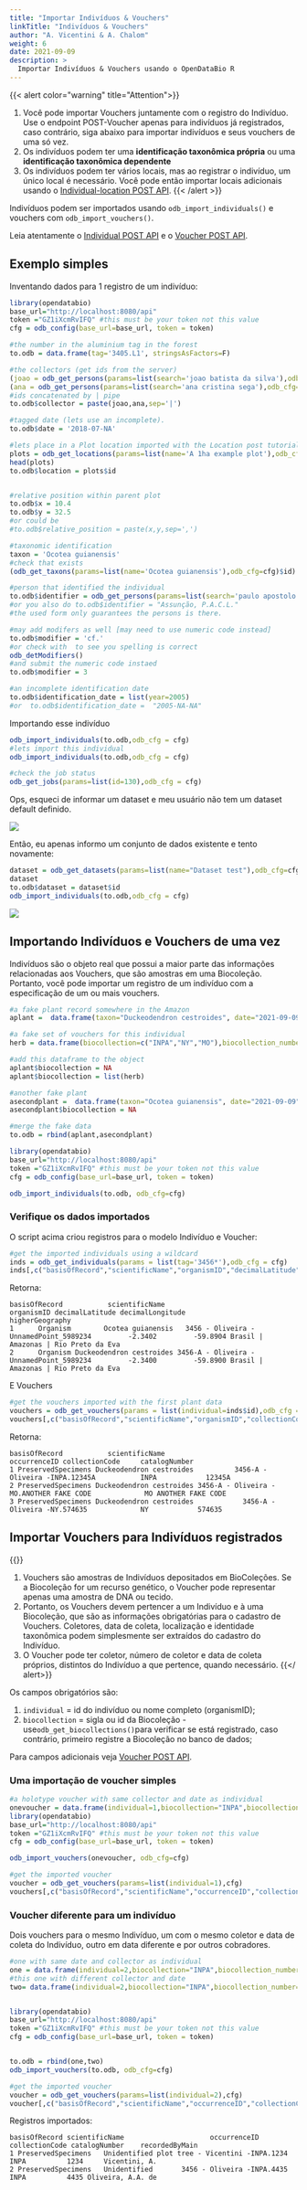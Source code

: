 ```yaml
---
title: "Importar Indivíduos & Vouchers"
linkTitle: "Indivíduos & Vouchers"
author: "A. Vicentini & A. Chalom"
weight: 6
date: 2021-09-09
description: >
  Importar Indivíduos & Vouchers usando o OpenDataBio R
---
```


{{< alert color="warning" title="Attention">}}
1. Você pode importar Vouchers juntamente com o registro do Indivíduo. Use o endpoint POST-Voucher apenas para indivíduos já registrados, caso contrário, siga abaixo para importar indivíduos e seus vouchers de uma só vez.
1. Os indivíduos podem ter uma **identificação taxonômica própria** ou uma **identificação taxonômica dependente**
1. Os indivíduos podem ter vários locais, mas ao registrar o indivíduo, um único local é necessário. Você pode então importar locais adicionais usando o [Individual-location POST API](/docs/api/pos-data/#post-individual-locations).
{{< /alert >}}

Indivíduos podem ser importados usando `odb_import_individuals()` e vouchers com `odb_import_vouchers()`.

Leia atentamente o [Individual POST API](/docs/api/pos-data/#post-individuals) e o [Voucher POST API](/docs/api/pos-data/#post-vouchers).


## Exemplo simples

Inventando dados para 1 registro de um indivíduo:

```r
library(opendatabio)
base_url="http://localhost:8080/api"
token ="GZ1iXcmRvIFQ" #this must be your token not this value
cfg = odb_config(base_url=base_url, token = token)

#the number in the aluminium tag in the forest
to.odb = data.frame(tag='3405.L1', stringsAsFactors=F)

#the collectors (get ids from the server)
(joao = odb_get_persons(params=list(search='joao batista da silva'),odb_cfg=cfg)$id)
(ana = odb_get_persons(params=list(search='ana cristina sega'),odb_cfg=cfg)$id)
#ids concatenated by | pipe
to.odb$collector = paste(joao,ana,sep='|')

#tagged date (lets use an incomplete).
to.odb$date = '2018-07-NA'

#lets place in a Plot location imported with the Location post tutorial
plots = odb_get_locations(params=list(name='A 1ha example plot'),odb_cfg=cfg)
head(plots)
to.odb$location = plots$id


#relative position within parent plot
to.odb$x = 10.4
to.odb$y = 32.5
#or could be
#to.odb$relative_position = paste(x,y,sep=',')

#taxonomic identification
taxon = 'Ocotea guianensis'
#check that exists
(odb_get_taxons(params=list(name='Ocotea guianensis'),odb_cfg=cfg)$id)

#person that identified the individual
to.odb$identifier = odb_get_persons(params=list(search='paulo apostolo'),odb_cfg=cfg)$id
#or you also do to.odb$identifier = "Assunção, P.A.C.L."
#the used form only guarantees the persons is there.

#may add modifers as well [may need to use numeric code instead]
to.odb$modifier = 'cf.'
#or check with  to see you spelling is correct
odb_detModifiers()
#and submit the numeric code instaed
to.odb$modifier = 3

#an incomplete identification date
to.odb$identification_date = list(year=2005)
#or  to.odb$identification_date =  "2005-NA-NA"

```

Importando esse indivíduo

```r
odb_import_individuals(to.odb,odb_cfg = cfg)
#lets import this individual
odb_import_individuals(to.odb,odb_cfg = cfg)

#check the job status
odb_get_jobs(params=list(id=130),odb_cfg = cfg)

```
Ops, esqueci de informar um dataset e meu usuário não tem um dataset default definido.

![](/docs/tutorials/02-post-data-r-vignette/missing-dataset.png)

Então, eu apenas informo um conjunto de dados existente e tento novamente:

```r
dataset = odb_get_datasets(params=list(name="Dataset test"),odb_cfg=cfg)
dataset
to.odb$dataset = dataset$id
odb_import_individuals(to.odb,odb_cfg = cfg)
```

![](/docs/tutorials/02-post-data-r-vignette/individual-example-map.png)

## Importando Indivíduos e Vouchers de uma vez

Indivíduos são o objeto real que possui a maior parte das informações relacionadas aos Vouchers, que são amostras em uma Biocoleção. Portanto, você pode importar um registro de um indivíduo com a especificação de um ou mais vouchers.


```r
#a fake plant record somewhere in the Amazon
aplant =  data.frame(taxon="Duckeodendron cestroides", date="2021-09-09", latitude=-2.34, longitude=-59.845,angle=NA,distance=NA, collector="Oliveira, A.A. de|João Batista da Silva", tag="3456-A",dataset=1)

#a fake set of vouchers for this individual
herb = data.frame(biocollection=c("INPA","NY","MO"),biocollection_number=c("12345A","574635","ANOTHER FAKE CODE"),biocollection_type=c(2,3,3))

#add this dataframe to the object
aplant$biocollection = NA
aplant$biocollection = list(herb)

#another fake plant
asecondplant =  data.frame(taxon="Ocotea guianensis", date="2021-09-09", latitude=-2.34, longitude=-59.89,angle=240,distance=50, collector="Oliveira, A.A. de|João Batista da Silva", tag="3456",dataset=1)
asecondplant$biocollection = NA

#merge the fake data
to.odb = rbind(aplant,asecondplant)

library(opendatabio)
base_url="http://localhost:8080/api"
token ="GZ1iXcmRvIFQ" #this must be your token not this value
cfg = odb_config(base_url=base_url, token = token)

odb_import_individuals(to.odb, odb_cfg=cfg)
```


### Verifique os dados importados

O script acima criou registros para o modelo Indivíduo e Voucher:

```r
#get the imported individuals using a wildcard
inds = odb_get_individuals(params = list(tag='3456*'),odb_cfg = cfg)
inds[,c("basisOfRecord","scientificName","organismID","decimalLatitude","decimalLongitude","higherGeography") ]
```
Retorna:
```
basisOfRecord           scientificName                               organismID decimalLatitude decimalLongitude                      higherGeography
1      Organism        Ocotea guianensis   3456 - Oliveira - UnnamedPoint_5989234         -2.3402         -59.8904 Brasil | Amazonas | Rio Preto da Eva
2      Organism Duckeodendron cestroides 3456-A - Oliveira - UnnamedPoint_5989234         -2.3400         -59.8900 Brasil | Amazonas | Rio Preto da Eva
```

E Vouchers
```r
#get the vouchers imported with the first plant data
vouchers = odb_get_vouchers(params = list(individual=inds$id),odb_cfg = cfg)
vouchers[,c("basisOfRecord","scientificName","organismID","collectionCode","catalogNumber") ]

```

Retorna:

```
basisOfRecord           scientificName                            occurrenceID collectionCode     catalogNumber
1 PreservedSpecimens Duckeodendron cestroides          3456-A - Oliveira -INPA.12345A           INPA            12345A
2 PreservedSpecimens Duckeodendron cestroides 3456-A - Oliveira -MO.ANOTHER FAKE CODE             MO ANOTHER FAKE CODE
3 PreservedSpecimens Duckeodendron cestroides            3456-A - Oliveira -NY.574635             NY            574635
```


## Importar Vouchers para Indivíduos registrados

{{<alert color = "warning" title = "Atenção">}}
1. Vouchers são amostras de Indivíduos depositados em BioColeções. Se a Biocoleção for um recurso genético, o Voucher pode representar apenas uma amostra de DNA ou tecido.
1. Portanto, os Vouchers devem pertencer a um Indivíduo e à uma Biocoleção, que são as informações obrigatórias para o cadastro de Vouchers. Coletores, data de coleta, localização e identidade taxonômica podem simplesmente ser extraídos do cadastro do Indivíduo.
1. O Voucher pode ter coletor, número de coletor e data de coleta próprios, distintos do Indivíduo a que pertence, quando necessário.
{{</ alert>}}

Os campos obrigatórios são:

1. `individual` = id do indivíduo ou nome completo (organismID);
1. `biocollection` = sigla ou id da Biocoleção - use` odb_get_biocollections() `para verificar se está registrado, caso contrário, primeiro registre a Biocoleção no banco de dados;

Para campos adicionais veja [Voucher POST API](/docs/api/pos-data/#post-vouchers).

### Uma importação de voucher simples

```r
#a holotype voucher with same collector and date as individual
onevoucher = data.frame(individual=1,biocollection="INPA",biocollection_number=1234,biocollection_type=1,dataset=1)
library(opendatabio)
base_url="http://localhost:8080/api"
token ="GZ1iXcmRvIFQ" #this must be your token not this value
cfg = odb_config(base_url=base_url, token = token)

odb_import_vouchers(onevoucher, odb_cfg=cfg)

#get the imported voucher
voucher = odb_get_vouchers(params=list(individual=1),cfg)
vouchers[,c("basisOfRecord","scientificName","occurrenceID","collectionCode","catalogNumber") ]
```

### Voucher diferente para um indivíduo

Dois vouchers para o mesmo Indivíduo, um com o mesmo coletor e data de coleta do Indivíduo, outro em data diferente e por outros cobradores.

```r
#one with same date and collector as individual
one = data.frame(individual=2,biocollection="INPA",biocollection_number=1234,dataset=1,collector=NA,number=NA,date=NA)
#this one with different collector and date
two= data.frame(individual=2,biocollection="INPA",biocollection_number=4435,dataset=1,collector="Oliveira, A.A. de|João Batista da Silva",number=3456,date="1991-08-01")


library(opendatabio)
base_url="http://localhost:8080/api"
token ="GZ1iXcmRvIFQ" #this must be your token not this value
cfg = odb_config(base_url=base_url, token = token)


to.odb = rbind(one,two)
odb_import_vouchers(to.odb, odb_cfg=cfg)

#get the imported voucher
voucher = odb_get_vouchers(params=list(individual=2),cfg)
voucher[,c("basisOfRecord","scientificName","occurrenceID","collectionCode","catalogNumber") ]
```
Registros importados:

```
basisOfRecord scientificName                     occurrenceID collectionCode catalogNumber    recordedByMain
1 PreservedSpecimens   Unidentified plot tree - Vicentini -INPA.1234           INPA          1234     Vicentini, A.
2 PreservedSpecimens   Unidentified       3456 - Oliveira -INPA.4435           INPA          4435 Oliveira, A.A. de
```

